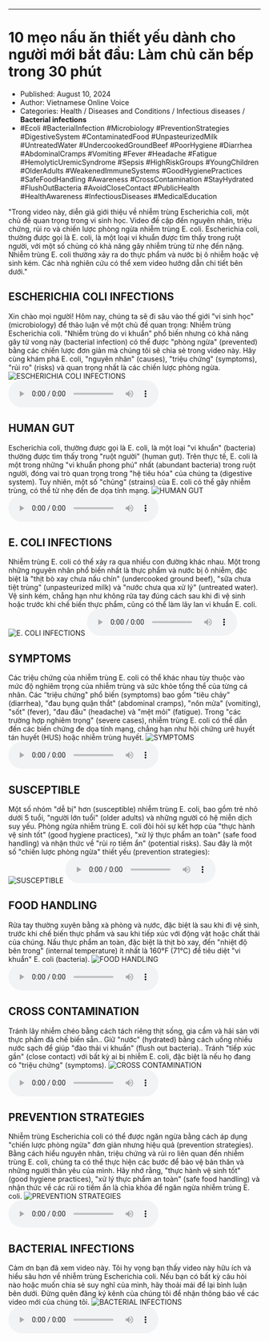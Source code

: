 
---

# 10 mẹo nấu ăn thiết yếu dành cho người mới bắt đầu: Làm chủ căn bếp trong 30 phút

- Published: August 10, 2024
- Author: Vietnamese Online Voice
- Categories: Health / Diseases and Conditions / Infectious diseases / **Bacterial infections**
- #Ecoli #BacterialInfection #Microbiology #PreventionStrategies #DigestiveSystem #ContaminatedFood #UnpasteurizedMilk #UntreatedWater #UndercookedGroundBeef #PoorHygiene #Diarrhea #AbdominalCramps #Vomiting #Fever #Headache #Fatigue #HemolyticUremicSyndrome #Sepsis #HighRiskGroups #YoungChildren #OlderAdults #WeakenedImmuneSystems #GoodHygienePractices #SafeFoodHandling #Awareness #CrossContamination #StayHydrated #FlushOutBacteria #AvoidCloseContact #PublicHealth #HealthAwareness #InfectiousDiseases #MedicalEducation

"Trong video này, diễn giả giới thiệu về nhiễm trùng Escherichia coli, một chủ đề quan trọng trong vi sinh học. Video đề cập đến nguyên nhân, triệu chứng, rủi ro và chiến lược phòng ngừa nhiễm trùng E. coli. Escherichia coli, thường được gọi là E. coli, là một loại vi khuẩn được tìm thấy trong ruột người, với một số chủng có khả năng gây nhiễm trùng từ nhẹ đến nặng. Nhiễm trùng E. coli thường xảy ra do thực phẩm và nước bị ô nhiễm hoặc vệ sinh kém. Các nhà nghiên cứu có thể xem video hướng dẫn chi tiết bên dưới."


## ESCHERICHIA COLI INFECTIONS

Xin chào mọi người! Hôm nay, chúng ta sẽ đi sâu vào thế giới "vi sinh học" (microbiology) để thảo luận về một chủ đề quan trọng: Nhiễm trùng Escherichia coli. "Nhiễm trùng do vi khuẩn" phổ biến nhưng có khả năng gây tử vong này (bacterial infection) có thể được "phòng ngừa" (prevented) bằng các chiến lược đơn giản mà chúng tôi sẽ chia sẻ trong video này. Hãy cùng khám phá E. coli, "nguyên nhân" (causes), "triệu chứng" (symptoms), "rủi ro" (risks) và quan trọng nhất là các chiến lược phòng ngừa.
![ESCHERICHIA COLI INFECTIONS](https://http-archiver-apis-production-80.schnworks.com/storage/images/transitions/2024-08-10/transition-30134946799-Montserrat-Bold-283593.jpg)
<audio controls>
    <source src="https://http-archiver-apis-production-80.schnworks.com/storage/storage/audio/file-16132269145.mp3" type="audio/mpeg">
</audio>



## HUMAN GUT

Escherichia coli, thường được gọi là E. coli, là một loại "vi khuẩn" (bacteria) thường được tìm thấy trong "ruột người" (human gut). Trên thực tế, E. coli là một trong những "vi khuẩn phong phú" nhất (abundant bacteria) trong ruột người, đóng vai trò quan trọng trong "hệ tiêu hóa" của chúng ta (digestive system). Tuy nhiên, một số "chủng" (strains) của E. coli có thể gây nhiễm trùng, có thể từ nhẹ đến đe dọa tính mạng.
![HUMAN GUT](https://http-archiver-apis-production-80.schnworks.com/storage/images/transitions/2024-08-10/transition--24766597091-Montserrat-Regular-512DA8.jpg)
<audio controls>
    <source src="https://http-archiver-apis-production-80.schnworks.com/storage/storage/audio/file-37732923066.mp3" type="audio/mpeg">
</audio>



## E. COLI INFECTIONS

Nhiễm trùng E. coli có thể xảy ra qua nhiều con đường khác nhau. Một trong những nguyên nhân phổ biến nhất là thực phẩm và nước bị ô nhiễm, đặc biệt là "thịt bò xay chưa nấu chín" (undercooked ground beef), "sữa chưa tiệt trùng" (unpasteurized milk) và "nước chưa qua xử lý" (untreated water). Vệ sinh kém, chẳng hạn như không rửa tay đúng cách sau khi đi vệ sinh hoặc trước khi chế biến thực phẩm, cũng có thể làm lây lan vi khuẩn E. coli.
![E. COLI INFECTIONS](https://http-archiver-apis-production-80.schnworks.com/storage/images/transitions/2024-08-10/transition--464263214-Montserrat-Thin-9C27B0.jpg)
<audio controls>
    <source src="https://http-archiver-apis-production-80.schnworks.com/storage/storage/audio/file-11869069522.mp3" type="audio/mpeg">
</audio>



## SYMPTOMS

Các triệu chứng của nhiễm trùng E. coli có thể khác nhau tùy thuộc vào mức độ nghiêm trọng của nhiễm trùng và sức khỏe tổng thể của từng cá nhân. Các "triệu chứng" phổ biến (symptoms) bao gồm "tiêu chảy" (diarrhea), "đau bụng quặn thắt" (abdominal cramps), "nôn mửa" (vomiting), "sốt" (fever), "đau đầu" (headache) và "mệt mỏi" (fatigue). Trong "các trường hợp nghiêm trọng" (severe cases), nhiễm trùng E. coli có thể dẫn đến các biến chứng đe dọa tính mạng, chẳng hạn như hội chứng urê huyết tán huyết (HUS) hoặc nhiễm trùng huyết.
![SYMPTOMS](https://http-archiver-apis-production-80.schnworks.com/storage/images/transitions/2024-08-10/transition-16857990830-Montserrat-SemiBold-880E4F.jpg)
<audio controls>
    <source src="https://http-archiver-apis-production-80.schnworks.com/storage/storage/audio/file-5135614699.mp3" type="audio/mpeg">
</audio>



## SUSCEPTIBLE

Một số nhóm "dễ bị" hơn (susceptible) nhiễm trùng E. coli, bao gồm trẻ nhỏ dưới 5 tuổi, "người lớn tuổi" (older adults) và những người có hệ miễn dịch suy yếu. Phòng ngừa nhiễm trùng E. coli đòi hỏi sự kết hợp của "thực hành vệ sinh tốt" (good hygiene practices), "xử lý thực phẩm an toàn" (safe food handling) và nhận thức về "rủi ro tiềm ẩn" (potential risks). Sau đây là một số "chiến lược phòng ngừa" thiết yếu (prevention strategies):
![SUSCEPTIBLE](https://http-archiver-apis-production-80.schnworks.com/storage/images/transitions/2024-08-10/transition-34360761011-Montserrat-Regular-673AB7.jpg)
<audio controls>
    <source src="https://http-archiver-apis-production-80.schnworks.com/storage/storage/audio/file-4854424389.mp3" type="audio/mpeg">
</audio>



## FOOD HANDLING

Rửa tay thường xuyên bằng xà phòng và nước, đặc biệt là sau khi đi vệ sinh, trước khi chế biến thực phẩm và sau khi tiếp xúc với động vật hoặc chất thải của chúng. Nấu thực phẩm an toàn, đặc biệt là thịt bò xay, đến "nhiệt độ bên trong" (internal temperature) ít nhất là 160°F (71°C) để tiêu diệt "vi khuẩn" E. coli (bacteria).
![FOOD HANDLING](https://http-archiver-apis-production-80.schnworks.com/storage/images/transitions/2024-08-10/transition-6911793183-Montserrat-Black-283593.jpg)
<audio controls>
    <source src="https://http-archiver-apis-production-80.schnworks.com/storage/storage/audio/file-1864455758.mp3" type="audio/mpeg">
</audio>



## CROSS CONTAMINATION

Tránh lây nhiễm chéo bằng cách tách riêng thịt sống, gia cầm và hải sản với thực phẩm đã chế biến sẵn.. Giữ "nước" (hydrated) bằng cách uống nhiều nước sạch để giúp "đào thải vi khuẩn" (flush out bacteria).. Tránh "tiếp xúc gần" (close contact) với bất kỳ ai bị nhiễm E. coli, đặc biệt là nếu họ đang có "triệu chứng" (symptoms).
![CROSS CONTAMINATION](https://http-archiver-apis-production-80.schnworks.com/storage/images/transitions/2024-08-10/transition-485870714-Montserrat-Regular-7B1FA2.jpg)
<audio controls>
    <source src="https://http-archiver-apis-production-80.schnworks.com/storage/storage/audio/file-11904140993.mp3" type="audio/mpeg">
</audio>



## PREVENTION STRATEGIES

Nhiễm trùng Escherichia coli có thể được ngăn ngừa bằng cách áp dụng "chiến lược phòng ngừa" đơn giản nhưng hiệu quả (prevention strategies). Bằng cách hiểu nguyên nhân, triệu chứng và rủi ro liên quan đến nhiễm trùng E. coli, chúng ta có thể thực hiện các bước để bảo vệ bản thân và những người thân yêu của mình. Hãy nhớ rằng, "thực hành vệ sinh tốt" (good hygiene practices), "xử lý thực phẩm an toàn" (safe food handling) và nhận thức về các rủi ro tiềm ẩn là chìa khóa để ngăn ngừa nhiễm trùng E. coli.
![PREVENTION STRATEGIES](https://http-archiver-apis-production-80.schnworks.com/storage/images/transitions/2024-08-10/transition--13489838582-Montserrat-Thin-1A237E.jpg)
<audio controls>
    <source src="https://http-archiver-apis-production-80.schnworks.com/storage/storage/audio/file-6616199520.mp3" type="audio/mpeg">
</audio>



## BACTERIAL INFECTIONS

Cảm ơn bạn đã xem video này. Tôi hy vọng bạn thấy video này hữu ích và hiểu sâu hơn về nhiễm trùng Escherichia coli. Nếu bạn có bất kỳ câu hỏi nào hoặc muốn chia sẻ suy nghĩ của mình, hãy thoải mái để lại bình luận bên dưới. Đừng quên đăng ký kênh của chúng tôi để nhận thông báo về các video mới của chúng tôi.
![BACTERIAL INFECTIONS](https://http-archiver-apis-production-80.schnworks.com/storage/images/transitions/2024-08-10/transition-34427516054-Montserrat-Medium-303F9F.jpg)
<audio controls>
    <source src="https://http-archiver-apis-production-80.schnworks.com/storage/storage/audio/file-4064354351.mp3" type="audio/mpeg">
</audio>

